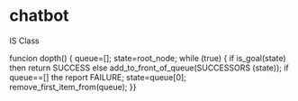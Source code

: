 # chatbot
IS Class


funcion dopth()
{
queue=[];
state=root_node;
while (true)
{
if is_goal(state)
then return SUCCESS
else add_to_front_of_queue(SUCCESSORS (state));
if queue==[]
the report FAILURE;
state=queue[0];
remove_first_item_from(queue);
}}
